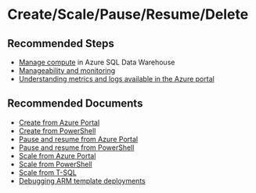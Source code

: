 <properties
	pageTitle="How to troubleshoot Create/Scale/Pause/Resume/Delete issues"
	description="How to troubleshoot Create/Scale/Pause/Resume/Delete issues"
	service="microsoft.sql"
	resource="servers"
	authors="saltug,happynicolle"
	ms.author="saltug,nicw"
	supportTopicIds="32635178, 32635190, 32635192, 32635196, 32635197, 32635208, 32635217"
	productPesIds="15818"
	displayOrder="102"
	selfHelpType="resource"
	resourceTags="servers, databases, datawarehouse"
	articleId="dw-createscalepauseresumedelete.md"
	cloudEnvironments="public"
/>
# Create/Scale/Pause/Resume/Delete

## **Recommended Steps**
* [Manage compute](https://docs.microsoft.com/azure/sql-data-warehouse/sql-data-warehouse-manage-compute-overview) in Azure SQL Data Warehouse<br>
* [Manageability and monitoring](https://docs.microsoft.com/azure/sql-data-warehouse/sql-data-warehouse-overview-manageability-monitoring)<br>
* [Understanding metrics and logs available in the Azure portal](https://docs.microsoft.com/azure/sql-data-warehouse/sql-data-warehouse-concept-resource-utilization-query-activity)

## **Recommended Documents**
* [Create from Azure Portal](https://docs.microsoft.com/azure/sql-data-warehouse/create-data-warehouse-portal)<br>
* [Create from PowerShell](https://docs.microsoft.com/azure/sql-data-warehouse/create-data-warehouse-powershell)<br>
* [Pause and resume from Azure Portal](https://docs.microsoft.com/azure/sql-data-warehouse/pause-and-resume-compute-portal)<br>
* [Pause and resume from PowerShell](https://docs.microsoft.com/azure/sql-data-warehouse/pause-and-resume-compute-powershell)<br>
* [Scale from Azure Portal](https://docs.microsoft.com/azure/sql-data-warehouse/quickstart-scale-compute-portal)<br>
* [Scale from PowerShell](https://docs.microsoft.com/azure/sql-data-warehouse/quickstart-scale-compute-powershell)<br>
* [Scale from T-SQL](https://docs.microsoft.com/azure/sql-data-warehouse/quickstart-scale-compute-tsql)<br>
* [Debugging ARM template deployments](https://azure.microsoft.com/blog/debugging-arm-template-deployments?WT.mc_id=pid:13491:sid:32630406/)